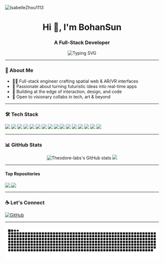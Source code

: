 <p align="left">
  <img src="https://komarev.com/ghpvc/?username=IsabelleZhou1113&label=Profile%20views&color=0e75b6&style=flat" alt="IsabelleZhou1113" />
</p>

<h1 align="center">Hi 👋, I'm BohanSun</h1>
<h3 align="center">A Full-Stack Developer</h3>

<p align="center">
  <img src="https://readme-typing-svg.demolab.com?font=Fira+Code&duration=2000&pause=1000&center=true&vCenter=true&width=435&lines=Frontend+Developer;Code.+Design.+Build.;Let%E2%80%99s+walk+and+work+together+%F0%9F%91%A9%E2%80%8D%F0%9F%92%BB" alt="Typing SVG" />
</p>

---

### 🧠 About Me

- 👨‍💻 Full-stack engineer crafting spatial web & AR/VR interfaces
- 🚀 Passionate about turning futuristic ideas into real-time apps
- 🔬 Building at the edge of interaction, design, and code 
- 🤝 Open to visionary collabs in tech, art & beyond

---

### 🛠️ Tech Stack

<p align="left">
  <img src="https://img.shields.io/badge/-HTML5-E34F26?style=for-the-badge&logo=html5&logoColor=white" />
  <img src="https://img.shields.io/badge/-CSS3-1572B6?style=for-the-badge&logo=css3" />
  <img src="https://img.shields.io/badge/-JavaScript-F7DF1E?style=for-the-badge&logo=javascript&logoColor=black" />
  <img src="https://img.shields.io/badge/-React-61DAFB?style=for-the-badge&logo=react&logoColor=black" />
  <img src="https://img.shields.io/badge/-Tailwind_CSS-38B2AC?style=for-the-badge&logo=tailwind-css&logoColor=white" />
  <img src="https://img.shields.io/badge/-Git-F05032?style=for-the-badge&logo=git&logoColor=white" />
  <img src="https://img.shields.io/badge/-WebXR-FF69B4?style=for-the-badge&logo=webxr&logoColor=white" />
  <img src="https://img.shields.io/badge/-AFrame-0062ff?style=for-the-badge&logo=aframe&logoColor=white" />
  <img src="https://img.shields.io/badge/-Three.js-000000?style=for-the-badge&logo=three.js&logoColor=white" />
  <img src="https://img.shields.io/badge/-8th_Wall-FF6F61?style=for-the-badge&logo=8thwall&logoColor=white" />
  <img src="https://img.shields.io/badge/-ARKit-000000?style=for-the-badge&logo=apple&logoColor=white" />
  <img src="https://img.shields.io/badge/-ARCore-4285F4?style=for-the-badge&logo=google&logoColor=white" />
  <img src="https://img.shields.io/badge/-Remix-000000?style=for-the-badge&logo=ethereum&logoColor=white" />
  <img src="https://img.shields.io/badge/-Truffle-5E3C59?style=for-the-badge&logo=truffle&logoColor=white" />
  <img src="https://img.shields.io/badge/-Ganache-F2A51F?style=for-the-badge&logo=ethereum&logoColor=white" />
  <img src="https://img.shields.io/badge/-OpenZeppelin-4E5EE4?style=for-the-badge&logo=openzeppelin&logoColor=white" />
</p>

---

### 📊 GitHub Stats

<p align="center">
  <img src="https://github-readme-stats.vercel.app/api?username=IsabelleZhou1113&show_icons=true&theme=radical" alt="Theodore-labs's GitHub stats" width="400"/>
  <img src="https://github-readme-streak-stats.herokuapp.com?user=IsabelleZhou1113&theme=radical&hide_border=true" width="400"/>
</p>

---

#### Top Repositories


<a href="https://github.com/anuraghazra/github-readme-stats">
  <img align="center" src="https://github-readme-stats.vercel.app/api/pin/?username=IsabelleZhou1113&repo=TaskFlow&theme=buefy" />
</a>
<a href="https://github.com/anuraghazra/anuraghazra.github.io">
  <img align="center" src="https://github-readme-stats.vercel.app/api/pin/?username=IsabelleZhou1113&repo=TaskNest&theme=buefy" />
</a>

---

### ☕ Let's Connect

<p align="left">
  <a href="https://github.com/Theodore-labs" target="_blank">
    <img alt="GitHub" src="https://img.shields.io/badge/GitHub-100000?style=for-the-badge&logo=github&logoColor=white" />
  </a>
</p>

---

<p align="center">
  <img src="https://raw.githubusercontent.com/Platane/snk/output/github-contribution-grid-snake.svg" alt="snake animation" />
</p>
